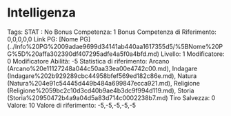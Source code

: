 # Intelligenza

Tags: STAT
: No
Bonus Competenza: 1
Bonus Competenza di Riferimento: 0,0,0,0,0
Link PG: [Nome PG] (../Info%20PG%2009adae9699d34141ab440aa1617355d5/%5BNome%20PG%5D%20affa302390df407295adfe4a5f0a4bfd.md)
Livello: 1
Modificatore: 0
Modificatore  Abilità: -5
Statistica di riferimento: Arcano (Arcano%20e11127248a044c50aa33ea00e4742c00.md), Indagare (Indagare%202b929289cbc44958bfef569ed182c86e.md), Natura (Natura%204e91c54445d449b484a699847ecca921.md), Religione (Religione%2059bc2c10d3cd40b9ae4b3dc9f994d119.md), Storia (Storia%20950472b4a9a04d5a83d714c0002238b7.md)
Tiro Salvezza: 0
Valore: 10
Valore di riferimento: -5,-5,-5,-5,-5